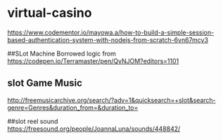 # virtual-casino
https://www.codementor.io/mayowa.a/how-to-build-a-simple-session-based-authentication-system-with-nodejs-from-scratch-6vn67mcy3


##SLot Machine
Borrowed logic from https://codepen.io/Terramaster/pen/QyNJOM?editors=1101


## slot Game Music
http://freemusicarchive.org/search/?adv=1&quicksearch=+slot&search-genre=Genres&duration_from=&duration_to=

##slot reel sound
https://freesound.org/people/JoannaLuna/sounds/448842/